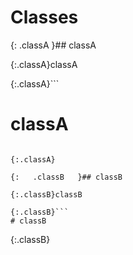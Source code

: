 # Classes

{:   .classA   }## classA

{:.classA}classA

{:.classA}```
# classA
```

{:.classA}

{:   .classB   }## classB

{:.classB}classB

{:.classB}```
# classB
```

{:.classB}
